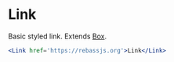 
# Link

Basic styled link. Extends [Box](/Box).

```.jsx
<Link href='https://rebassjs.org'>Link</Link>
```

